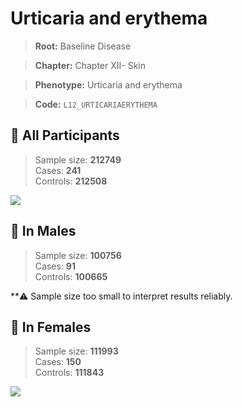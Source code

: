 # Urticaria and erythema

> **Root:** Baseline Disease  

> **Chapter:** Chapter XII- Skin  

> **Phenotype:** Urticaria and erythema  

> **Code:** `L12_URTICARIAERYTHEMA`

## 🧪 All Participants  
> Sample size: **212749**  
> Cases: **241**  
> Controls: **212508**
<img src="/Disease/Figures/ALL/Baseline/L12_URTICARIAERYTHEMA.png"/>
<CsvTable src="/Disease/Data/ALL/Baseline/LG_L12_URTICARIAERYTHEMA.csv" label="🔍 View full results" />

## 👨 In Males  
> Sample size: **100756**  
> Cases: **91**  
> Controls: **100665**

**⚠️ Sample size too small to interpret results reliably.

## 👩 In Females  
> Sample size: **111993**  
> Cases: **150**  
> Controls: **111843**
<img src="/Disease/Figures/Female/Baseline/L12_URTICARIAERYTHEMA.png"/>
<CsvTable src="/Disease/Data/Female/Baseline/LG_L12_URTICARIAERYTHEMA.csv" label="🔍 View full results" />
